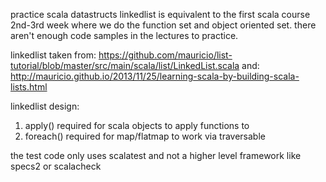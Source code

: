 practice scala datastructs 
linkedlist is equivalent to the first scala course 2nd-3rd week where we do the function set and object oriented set. 
there aren't enough code samples in the lectures to practice. 

linkedlist taken from: https://github.com/mauricio/list-tutorial/blob/master/src/main/scala/list/LinkedList.scala
and: http://mauricio.github.io/2013/11/25/learning-scala-by-building-scala-lists.html

linkedlist  design:
1) apply() required for scala objects to apply functions to
2) foreach() required for map/flatmap to work via traversable



the test code only uses scalatest and not a higher level framework like specs2 or scalacheck
